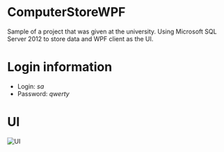 # ComputerStoreWPF
Sample of a project that was given at the university. Using Microsoft SQL Server 2012 to store data and WPF client as the UI.

# Login information
- Login: _sa_
- Password: _qwerty_

# UI
![UI](https://github.com/imalexoff/ComputerStoreWPF/blob/master/ui.png)

